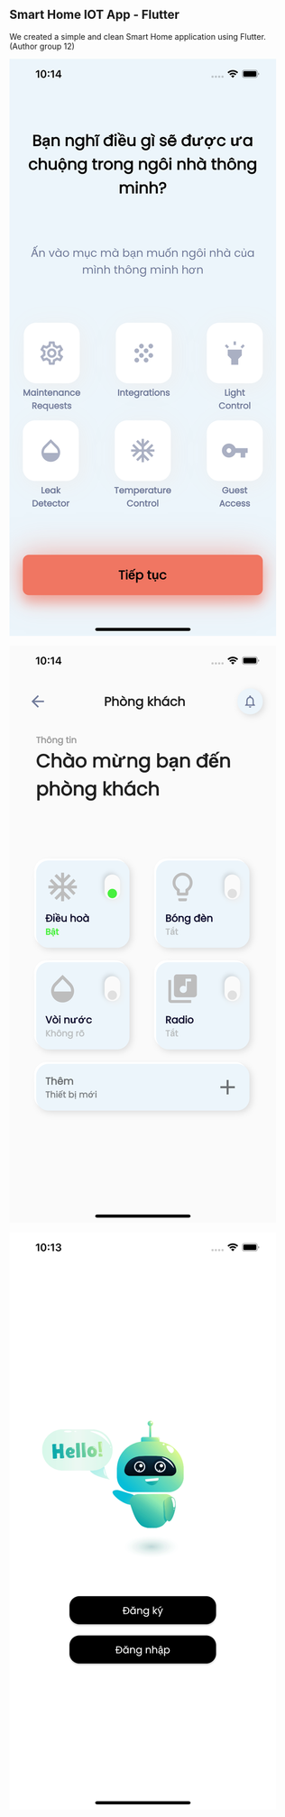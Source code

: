 ## Smart Home IOT App - Flutter
We created a simple and clean Smart Home application using Flutter. (Author group 12)

![Thumbnail (3)](https://raw.githubusercontent.com/tranphuc269/Smart_Home/master/assets/application/simulator_screenshot_02664AAF-1F4F-4791-9DD7-E916813B54A3.png)


![Thumbnail (4)](https://raw.githubusercontent.com/tranphuc269/Smart_Home/master/assets/application/simulator_screenshot_2A677348-F3FA-4E73-B815-D2072641BB15.png)

![Thumbnail (5)](https://raw.githubusercontent.com/tranphuc269/Smart_Home/master/assets/application/simulator_screenshot_72612285-9969-4E61-BDA0-9CAAB006FCE4.png)




